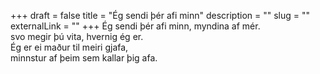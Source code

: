 +++
draft = false
title = "Ég sendi þér afi minn"
description = ""
slug = ""
externalLink = ""
+++
Ég sendi þér afi minn, myndina af mér.  
svo megir þú vita, hvernig ég er.  
Ég er ei maður til meiri gjafa,  
minnstur af þeim sem kallar þig afa.  
